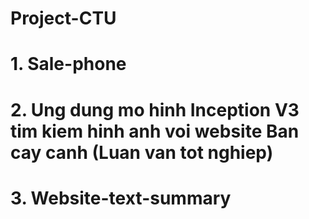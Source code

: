 # Project-CTU

# 1. Sale-phone
# 2. Ung dung mo hinh Inception V3 tim kiem hinh anh voi website Ban cay canh (Luan van tot nghiep)
# 3. Website-text-summary
